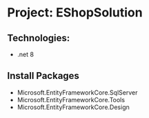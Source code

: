 # Project: EShopSolution
## Technologies:
- .net 8
## Install Packages
- Microsoft.EntityFrameworkCore.SqlServer
- Microsoft.EntityFrameworkCore.Tools
- Microsoft.EntityFrameworkCore.Design